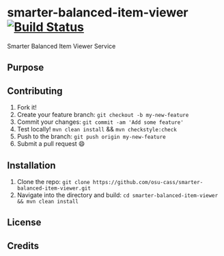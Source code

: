 # smarter-balanced-item-viewer [![Build Status](https://travis-ci.org/osu-cass/TDS_ItemRenderer.svg?branch=master)](https://travis-ci.org/osu-cass/TDS_ItemRenderer)

Smarter Balanced Item Viewer Service 

## Purpose

## Contributing
1. Fork it!
2. Create your feature branch: `git checkout -b my-new-feature`
3. Commit your changes: `git commit -am 'Add some feature'`
4. Test locally! `mvn clean install` && `mvn checkstyle:check`
5. Push to the branch: `git push origin my-new-feature`
6. Submit a pull request :smile:

## Installation
1. Clone the repo: `git clone https://github.com/osu-cass/smarter-balanced-item-viewer.git`
2. Navigate into the directory and build: `cd smarter-balanced-item-viewer && mvn clean install`

## License

## Credits
